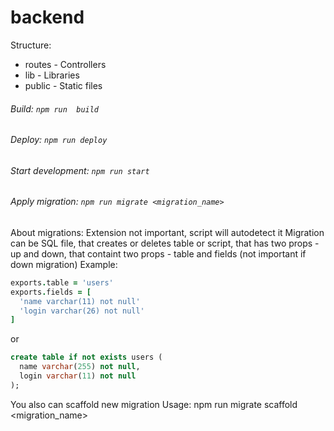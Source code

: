 # backend

Structure:
* routes - Controllers
* lib - Libraries
* public - Static files

###### Build: ```npm run  build```   
###### Deploy: ```npm run deploy ```   
###### Start development: ```npm run start```   
###### Apply migration: ```npm run migrate <migration_name>```    

About migrations:
Extension not important, script will autodetect it
Migration can be SQL file, that creates or deletes table or script, that has two props - up and down, that containt two props - table and fields (not important if down migration)
Example:
```coffeescript
exports.table = 'users'
exports.fields = [
  'name varchar(11) not null'
  'login varchar(26) not null'
]
```
or
```sql
create table if not exists users (
  name varchar(255) not null,
  login varchar(11) not null
);
```
You also can scaffold new migration
Usage: npm run migrate scaffold <migration_name>
